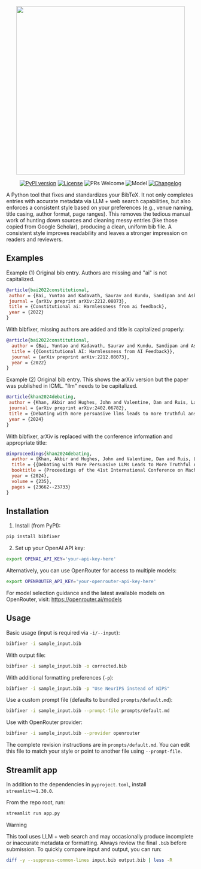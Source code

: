 <div align="center">
<img src="logo.png" alt="" width="450">

[![PyPI version](https://badge.fury.io/py/bibfixer.svg?update=20250929)](https://pypi.org/project/bibfixer/)
[![License](https://img.shields.io/badge/License-MIT-yellow.svg)](LICENSE)
![PRs Welcome](https://img.shields.io/badge/PRs-welcome-blue.svg)
![Model](https://img.shields.io/badge/Model-GPT--5--mini-purple?logo=openai&logoColor=white)
[![Changelog](https://img.shields.io/github/v/release/takashiishida/bibfixer?label=changelog)](https://github.com/takashiishida/bibfixer/releases)

</div>

A Python tool that fixes and standardizes your BibTeX. It not only completes entries with accurate metadata via LLM + web search capabilities, but also enforces a consistent style based on your preferences (e.g., venue naming, title casing, author format, page ranges). This removes the tedious manual work of hunting down sources and cleaning messy entries (like those copied from Google Scholar), producing a clean, uniform bib file. A consistent style improves readability and leaves a stronger impression on readers and reviewers.

## Examples

Example (1) Original bib entry. Authors are missing and "ai" is not capitalized.

```bib
@article{bai2022constitutional,
 author = {Bai, Yuntao and Kadavath, Saurav and Kundu, Sandipan and Askell, Amanda and Kernion, Jackson and Jones, Andy and Chen, Anna and Goldie, Anna and Mirhoseini, Azalia and McKinnon, Cameron and others},
 journal = {arXiv preprint arXiv:2212.08073},
 title = {Constitutional ai: Harmlessness from ai feedback},
 year = {2022}
}
```

With bibfixer, missing authors are added and title is capitalized properly:

```bib
@article{bai2022constitutional,
  author = {Bai, Yuntao and Kadavath, Saurav and Kundu, Sandipan and Askell, Amanda and Kernion, Jackson and Jones, Andy and Chen, Anna and Goldie, Anna and Mirhoseini, Azalia and McKinnon, Cameron and Chen, Carol and Olsson, Catherine and Olah, Christopher and Hernandez, Danny and Drain, Dawn and Ganguli, Deep and Li, Dustin and Tran-Johnson, Eli and Perez, Ethan and Kerr, Jamie and Mueller, Jared and Ladish, Jeffrey and Landau, Joshua and Ndousse, Kamal and Lukosuite, Kamile and Lovitt, Liane and Sellitto, Michael and Elhage, Nelson and Schiefer, Nicholas and Mercado, Noemi and DasSarma, Nova and Lasenby, Robert and Larson, Robin and Ringer, Sam and Johnston, Scott and Kravec, Shauna and El Showk, Sheer and Fort, Stanislav and Lanham, Tamera and Telleen-Lawton, Timothy and Conerly, Tom and Henighan, Tom and Hume, Tristan and Bowman, Samuel R. and Hatfield-Dodds, Zac and Mann, Ben and Amodei, Dario and Joseph, Nicholas and McCandlish, Sam and Brown, Tom and Kaplan, Jared},
  title = {{Constitutional AI: Harmlessness from AI Feedback}},
  journal = {arXiv preprint arXiv:2212.08073},
  year = {2022}
}
```

Example (2) Original bib entry. This shows the arXiv version but the paper was published in ICML. "llm" needs to be capitalized.

```bib
@article{khan2024debating,
 author = {Khan, Akbir and Hughes, John and Valentine, Dan and Ruis, Laura and Sachan, Kshitij and Radhakrishnan, Ansh and Grefenstette, Edward and Bowman, Samuel R and Rockt{\"a}schel, Tim and Perez, Ethan},
 journal = {arXiv preprint arXiv:2402.06782},
 title = {Debating with more persuasive llms leads to more truthful answers},
 year = {2024}
}
```

With bibfixer, arXiv is replaced with the conference information and appropriate title:

```bib
@inproceedings{khan2024debating,
  author = {Khan, Akbir and Hughes, John and Valentine, Dan and Ruis, Laura and Sachan, Kshitij and Radhakrishnan, Ansh and Grefenstette, Edward and Bowman, Samuel R. and Rockt{\"a}schel, Tim and Perez, Ethan},
  title = {{Debating with More Persuasive LLMs Leads to More Truthful Answers}},
  booktitle = {Proceedings of the 41st International Conference on Machine Learning},
  year = {2024},
  volume = {235},
  pages = {23662--23733}
}
```

## Installation

1. Install (from PyPI):

```bash
pip install bibfixer
```

2. Set up your OpenAI API key:

```bash
export OPENAI_API_KEY='your-api-key-here'
```

Alternatively, you can use OpenRouter for access to multiple models:

```bash
export OPENROUTER_API_KEY='your-openrouter-api-key-here'
```

For model selection guidance and the latest available models on OpenRouter, visit: https://openrouter.ai/models

## Usage

Basic usage (input is required via `-i/--input`):

```bash
bibfixer -i sample_input.bib
```

With output file:

```bash
bibfixer -i sample_input.bib -o corrected.bib
```

With additional formatting preferences (`-p`):

```bash
bibfixer -i sample_input.bib -p "Use NeurIPS instead of NIPS"
```

Use a custom prompt file (defaults to bundled `prompts/default.md`):

```bash
bibfixer -i sample_input.bib --prompt-file prompts/default.md
```

Use with OpenRouter provider:

```bash
bibfixer -i sample_input.bib --provider openrouter
```

The complete revision instructions are in `prompts/default.md`. You can edit this file to match your style or point to another file using `--prompt-file`.

## Streamlit app

In addition to the dependencies in `pyproject.toml`, install `streamlit>=1.30.0`.

From the repo root, run:

```bash
streamlit run app.py
```

> [!WARNING]
> This tool uses LLM + web search and may occasionally produce incomplete or inaccurate metadata or formatting. Always review the final `.bib` before submission. To quickly compare input and output, you can run:
>
> ```bash
> diff -y --suppress-common-lines input.bib output.bib | less -R
> ```
